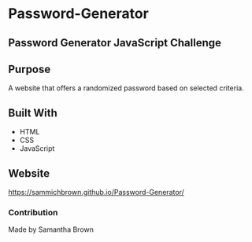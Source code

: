 # Password-Generator

## Password Generator JavaScript Challenge


## Purpose
A website that offers a randomized password based on selected criteria.

## Built With

- HTML
- CSS
- JavaScript

## Website
https://sammichbrown.github.io/Password-Generator/

### Contribution
Made by Samantha Brown


